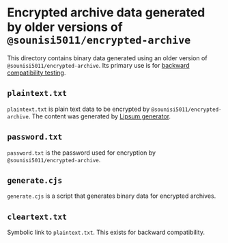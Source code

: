 # Encrypted archive data generated by older versions of `@sounisi5011/encrypted-archive`

This directory contains binary data generated using an older version of `@sounisi5011/encrypted-archive`. Its primary use is for [backward compatibility testing](../../tests/compatibility.ts).

## `plaintext.txt`

`plaintext.txt` is plain text data to be encrypted by `@sounisi5011/encrypted-archive`.
The content was generated by [Lipsum generator](https://www.lipsum.com/).

## `password.txt`

`password.txt` is the password used for encryption by `@sounisi5011/encrypted-archive`.

## `generate.cjs`

`generate.cjs` is a script that generates binary data for encrypted archives.

## `cleartext.txt`

Symbolic link to `plaintext.txt`. This exists for backward compatibility.
